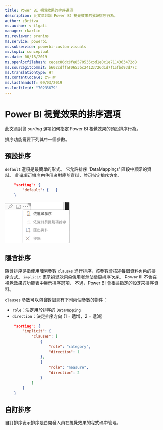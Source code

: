 ```yaml
---
title: Power BI 視覺效果的排序選項
description: 此文章討論 Power BI 視覺效果的預設排序行為。
author: zBritva
ms.author: v-ilgali
manager: rkarlin
ms.reviewer: sranins
ms.service: powerbi
ms.subservice: powerbi-custom-visuals
ms.topic: conceptual
ms.date: 06/18/2019
ms.openlocfilehash: cecec80dc9fe8570535cbd1e0c1e7114363472d8
ms.sourcegitcommit: b602cdffa80653bc24123726d1d7f1afbd93d77c
ms.translationtype: HT
ms.contentlocale: zh-TW
ms.lasthandoff: 09/03/2019
ms.locfileid: "70236679"
---
```

# <a name="sorting-options-for-power-bi-visuals"></a>Power BI 視覺效果的排序選項

此文章討論 *sorting* 選項如何指定 Power BI 視覺效果的預設排序行為。 

排序功能需要下列其中一個參數。

## <a name="default-sorting"></a>預設排序

`default` 選項是最簡單的形式。 它允許排序 'DataMappings' 區段中顯示的資料。 此選項可排序由使用者對應的資料，並可指定排序方向。

```json
    "sorting": {
        "default": {   }
    }
```

![操作功能表中的排序選項](./media/sorting.png)

## <a name="implicit-sorting"></a>隱含排序

隱含排序是指使用陣列參數 `clauses` 進行排序，該參數會描述每個資料角色的排序方式。 `implicit` 表示視覺效果的使用者無法變更排序次序。 Power BI 不會在視覺效果的功能表中顯示排序選項。 不過，Power BI 會根據指定的設定來排序資料。

`clauses` 參數可以包含數個具有下列兩個參數的物件：

- `role`：決定用於排序的 `DataMapping`
- `direction`：決定排序方向 (1 = 遞增，2 = 遞減)

```json
    "sorting": {
        "implicit": {
            "clauses": [
                {
                    "role": "category",
                    "direction": 1
                },
                {
                    "role": "measure",
                    "direction": 2
                }
            ]
        }
    }
```

## <a name="custom-sorting"></a>自訂排序

自訂排序表示排序是由開發人員在視覺效果的程式碼中管理。
